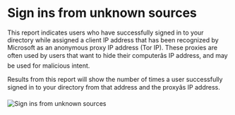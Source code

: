 <properties
	pageTitle="Sign ins from unknown sources"
	description="A report that indicates users who have successfully signed in to your directory from an anonymous proxy IP address."
	services="active-directory"
	documentationCenter=""
	authors="SSalahAhmed"
	manager="gchander"
	editor=""/>

<tags
	ms.service="active-directory"
	ms.date="08/17/2015"
	wacn.date=""/>

# Sign ins from unknown sources
<p>This report indicates users who have successfully signed in to your directory while assigned a client IP address that has been recognized by Microsoft as an anonymous proxy IP address (Tor IP). These proxies are often used by users that want to hide their computerâs IP address, and may be used for malicious intent. </p><p> Results from this report will show the number of times a user successfully signed in to your directory from that address and the proxyâs IP address.</p>


![Sign ins from unknown sources](./media/active-directory-reporting-sign-ins-from-unknown-sources/signInsFromUnknownSources.PNG)
